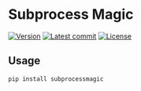 # Subprocess Magic

[![Version](https://img.shields.io/github/v/tag/dominicparga/subprocessmagic-py?label=Version&style=for-the-badge)](https://pypi.org/project/subprocessmagic/)
[![Latest commit](https://img.shields.io/github/last-commit/dominicparga/subprocessmagic-py?label=Latest%20Commit&logo=github&style=for-the-badge)](https://github.com/dominicparga/subprocessmagic-py/commits)
[![License](https://img.shields.io/github/license/dominicparga/subprocessmagic-py?style=for-the-badge)](https://github.com/dominicparga/subprocessmagic-py/blob/stable/LICENSE)

## Usage

```bash
pip install subprocessmagic
```
